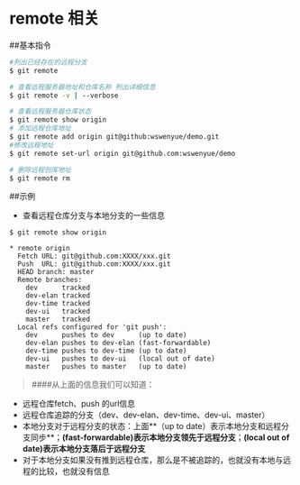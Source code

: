 # remote 相关

##基本指令
```bash
#列出已经存在的远程分支
$ git remote 

# 查看远程服务器地址和仓库名称 列出详细信息
$ git remote -v | --verbose

# 查看远程服务器仓库状态
$ git remote show origin            
# 添加远程仓库地址
$ git remote add origin git@github:wswenyue/demo.git       
#修改远程地址
$ git remote set-url origin git@github.com:wswenyue/demo 

# 删除远程创库地址
$ git remote rm 

```

##示例

- 查看远程仓库分支与本地分支的一些信息

```shell
$ git remote show origin

* remote origin
  Fetch URL: git@github.com:XXXX/xxx.git
  Push  URL: git@github.com:XXXX/xxx.git
  HEAD branch: master
  Remote branches:
    dev      tracked
    dev-elan tracked
    dev-time tracked
    dev-ui   tracked
    master   tracked
  Local refs configured for 'git push':
    dev      pushes to dev      (up to date)
    dev-elan pushes to dev-elan (fast-forwardable)
    dev-time pushes to dev-time (up to date)
    dev-ui   pushes to dev-ui   (local out of date)
    master   pushes to master   (up to date)

```

> ####从上面的信息我们可以知道：
- 远程仓库fetch、push 的url信息
- 远程仓库追踪的分支（dev、dev-elan、dev-time、dev-ui、master）
- 本地分支对于远程分支的状态：上面**（up to date）表示本地分支和远程分支同步**；**(fast-forwardable)表示本地分支领先于远程分支**；**(local out of date)表示本地分支落后于远程分支**
- 对于本地分支如果没有推到远程仓库，那么是不被追踪的，也就没有本地与远程的比较，也就没有信息






